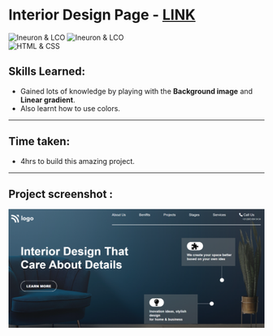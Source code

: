# Interior Design Page - [LINK](https://interior10-design-page.netlify.app)
![Ineuron & LCO](https://img.shields.io/badge/Ineuron-LCO-brightgreen) 
![Ineuron & LCO](https://img.shields.io/badge/Hitesh%20Choudhary-Full--stack--JS--bootcamp-brightgreen)
<br>
![HTML & CSS](https://img.shields.io/badge/HTML-CSS-yellowgreen)

## Skills Learned:
- Gained lots of knowledge by playing with the **Background image** and **Linear gradient**.
- Also learnt how to use colors.
***
## Time taken:
- 4hrs to build this amazing project.
***
## Project screenshot :
![Project-10/Interior design page](Project-ss.PNG)